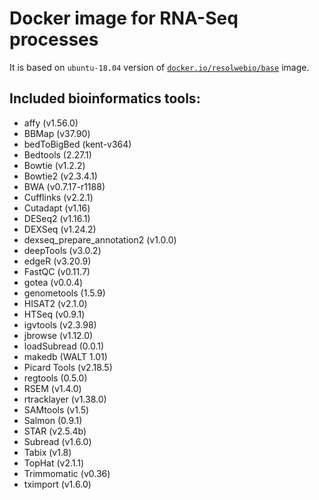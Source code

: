 # Docker image for RNA-Seq processes

It is based on `ubuntu-18.04` version of [`docker.io/resolwebio/base`](
https://hub.docker.com/r/resolwebio/base/) image.

Included bioinformatics tools:
------------------------------
* affy (v1.56.0)
* BBMap (v37.90)
* bedToBigBed (kent-v364)
* Bedtools (2.27.1)
* Bowtie (v1.2.2)
* Bowtie2 (v2.3.4.1)
* BWA (v0.7.17-r1188)
* Cufflinks (v2.2.1)
* Cutadapt (v1.16)
* DESeq2 (v1.16.1)
* DEXSeq (v1.24.2)
* dexseq_prepare_annotation2 (v1.0.0)
* deepTools (v3.0.2)
* edgeR (v3.20.9)
* FastQC (v0.11.7)
* gotea (v0.0.4)
* genometools (1.5.9)
* HISAT2 (v2.1.0)
* HTSeq (v0.9.1)
* igvtools (v2.3.98)
* jbrowse (v1.12.0)
* loadSubread (0.0.1)
* makedb (WALT 1.01)
* Picard Tools (v2.18.5)
* regtools (0.5.0)
* RSEM (v1.4.0)
* rtracklayer (v1.38.0)
* SAMtools (v1.5)
* Salmon (0.9.1)
* STAR (v2.5.4b)
* Subread (v1.6.0)
* Tabix (v1.8)
* TopHat (v2.1.1)
* Trimmomatic (v0.36)
* tximport (v1.6.0)
